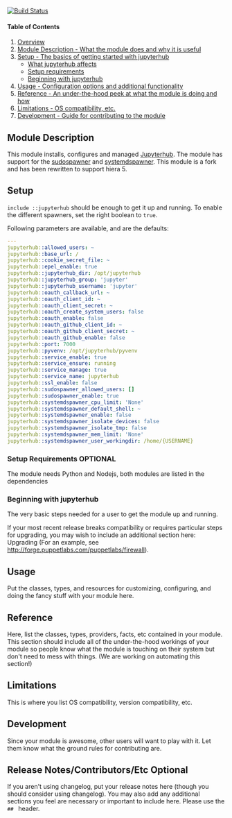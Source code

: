 [![Build Status](https://travis-ci.org/yorickps/puppet-jupyterhub.svg?branch=master)](https://travis-ci.org/yorickps/puppet-jupyterhub)

#### Table of Contents

1. [Overview](#overview)
2. [Module Description - What the module does and why it is useful](#module-description)
3. [Setup - The basics of getting started with jupyterhub](#setup)
    * [What jupyterhub affects](#what-jupyterhub-affects)
    * [Setup requirements](#setup-requirements)
    * [Beginning with jupyterhub](#beginning-with-jupyterhub)
4. [Usage - Configuration options and additional functionality](#usage)
5. [Reference - An under-the-hood peek at what the module is doing and how](#reference)
5. [Limitations - OS compatibility, etc.](#limitations)
6. [Development - Guide for contributing to the module](#development)


## Module Description

This module installs, configures and managed [Jupyterhub](https://github.com/jupyterhub/jupyterhub). The module has support for the [sudospawner](https://github.com/jupyterhub/sudospawner) and [systemdspawner](https://github.com/jupyterhub/systemdspawner). This module is a fork and has been rewritten to support hiera 5.

## Setup

`include ::jupyterhub` should be enough to get it up and running.
To enable the different spawners, set the right boolean to `true`.

Following parameters are available, and are the defaults:

```yaml
---
jupyterhub::allowed_users: ~
jupyterhub::base_url: /
jupyterhub::cookie_secret_file: ~
jupyterhub::epel_enable: true
jupyterhub::jupyterhub_dir: /opt/jupyterhub
jupyterhub::jupyterhub_group: 'jupyter'
jupyterhub::jupyterhub_username: 'jupyter'
jupyterhub::oauth_callback_url: ~
jupyterhub::oauth_client_id: ~
jupyterhub::oauth_client_secret: ~
jupyterhub::oauth_create_system_users: false
jupyterhub::oauth_enable: false
jupyterhub::oauth_github_client_id: ~
jupyterhub::oauth_github_client_secret: ~
jupyterhub::oauth_github_enable: false
jupyterhub::port: 7000
jupyterhub::pyvenv: /opt/jupyterhub/pyvenv
jupyterhub::service_enable: true
jupyterhub::service_ensure: running
jupyterhub::service_manage: true
jupyterhub::service_name: jupyterhub
jupyterhub::ssl_enable: false
jupyterhub::sudospawner_allowed_users: []
jupyterhub::sudospawner_enable: true
jupyterhub::systemdspawner_cpu_limit: 'None'
jupyterhub::systemdspawner_default_shell: ~
jupyterhub::systemdspawner_enable: false
jupyterhub::systemdspawner_isolate_devices: false
jupyterhub::systemdspawner_isolate_tmp: false
jupyterhub::systemdspawner_mem_limit: 'None'
jupyterhub::systemdspawner_user_workingdir: /home/{USERNAME}
```

### Setup Requirements **OPTIONAL**

The module needs Python and Nodejs, both modules are listed in the dependencies

### Beginning with jupyterhub

The very basic steps needed for a user to get the module up and running.

If your most recent release breaks compatibility or requires particular steps for upgrading, you may wish to include an additional section here: Upgrading (For an example, see http://forge.puppetlabs.com/puppetlabs/firewall).

## Usage

Put the classes, types, and resources for customizing, configuring, and doing the fancy stuff with your module here.

## Reference

Here, list the classes, types, providers, facts, etc contained in your module. This section should include all of the under-the-hood workings of your module so people know what the module is touching on their system but don't need to mess with things. (We are working on automating this section!)

## Limitations

This is where you list OS compatibility, version compatibility, etc.

## Development

Since your module is awesome, other users will want to play with it. Let them know what the ground rules for contributing are.

## Release Notes/Contributors/Etc **Optional**

If you aren't using changelog, put your release notes here (though you should consider using changelog). You may also add any additional sections you feel are necessary or important to include here. Please use the `## ` header.
